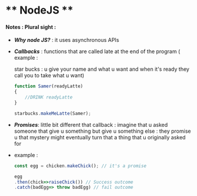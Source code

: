 # **		NodeJS		**



#### Notes : Plural sight :

- ***Why node JS?*** : it uses asynchronous APIs

- ***Callbacks*** : functions that are called late at the end of the program ( example : 

  star bucks : u give your name and what u want and when it's ready they call you to take what u want)

  ```javascript
  function Samer(readyLatte)
  {
      //DRINK readyLatte
  }
  
  starbucks.makeMeLatte(Samer);
  ```

  

- ***Promises***: little bit different that callback : imagine that u asked someone that give u something but give u something else  : they promise u that mystery might eventually turn that a thing that u originally asked for 

- example : 

  ```js
  const egg = chicken.makeChick(); // it's a promise
  
  egg
  .then(chick=>raiseChick()) // Success outcome
  .catch(badEgg=> throw badEgg) // fail outcome
  ```

  



